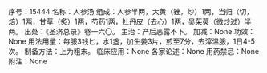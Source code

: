 序号：15444
名称：人参汤
组成：人参半两，大黄（锉，炒）1两，当归（切，焙）1两，甘草（炙）1两，芍药1两，牡丹皮（去心）1两，吴茱萸（微炒过）半两。
出处：《圣济总录》卷一六〇。
主治：产后恶露不下。
加减：None
功效：None
用法用量：每服3钱匕，水1盏，加生姜3片，煎至7分，去滓温服，1日4-5次。
制备方法：上为粗末。
临床应用：None
各家论述：None
用药禁忌：None
附注：None
